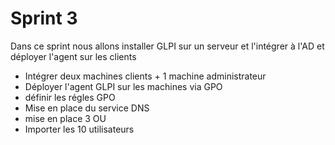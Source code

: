 # Sprint 3


Dans ce sprint nous allons installer GLPI sur un serveur et l'intégrer à l'AD et déployer l'agent sur les clients
- Intégrer deux machines clients + 1 machine administrateur
- Déployer l'agent GLPI sur les machines via GPO
- définir les régles GPO
- Mise en place du service DNS 
- mise en place 3 OU
- Importer les 10 utilisateurs

